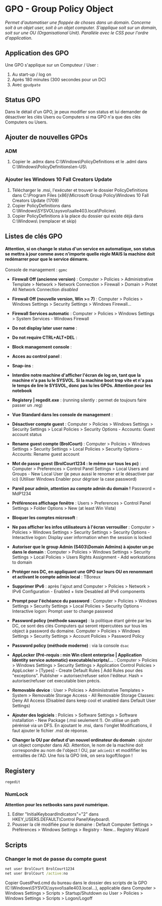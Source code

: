 # GPO - Group Policy Object

*Permet d'automatiser une floppée de choses dans un domain. Concerne soit à un objet user, soit à un objet computer. S'applique soit sur un domain, soit sur une OU (Organisational Unit). Parallèle avec le CSS pour l'ordre d'application.*

## Application des GPO

Une GPO s'applique sur un Computeur / User :
1. Au start-up / log on
2. Après 180 minutes (300 secondes pour un DC)
3. Avec `gpudpate` 

## Status GPO

Dans le détail d'un GPO, je peux modifier son status et lui demander de désactiver les clés Users ou Computers si ma GPO n'a que des clés Computers ou Users.

## Ajouter de nouvelles GPOs

### ADM

1. Copier le .admx dans C:\Windows\PolicyDefinitions et le .adml dans C:\Windows\PolicyDefinitions\en-US\

### Ajouter les Windows 10 Fall Creators Update

1. Télécharger le .msi, l'exécuter et trouver le dossier PolicyDefinitions dans C:\Program Files (x86)\Microsoft Group Policy\Windows 10 Fall Creators Update (1709)
2. Copier PolicyDefinitions dans C:\Windows\SYSVOL\sysvol\salle403.local\Policies\
3. Copier PolicyDefinitions à la place du dossier qui existe déjà dans C:\Windows\ (remplacer et skip)

## Listes de clés GPO

#### Attention, si on change le status d'un service en automatique, son status se mettra à jour comme avec n'importe quelle règle MAIS la machine doit redémarrer pour que le service démarre.

Console de management : `gpmc`

* **Firewall Off (ancienne version)** : Computer > Policies > Administrative Template > Network > Network Connection > Firewall > Domain > Protet All Network Connection *disabled*
* **Firewall Off (nouvelle version, Win >= 7)** : Computer > Policies > Windows Settings > Security Settings > Windows Firewall...
* **Firewall Services automatic** : Computer > Policies > Windows Settings > System Services - Windows Firewall
* **Do not display later user name** :
* **Do not require CTRL+ALT+DEL** :
* **Block management console** :
* **Acces au control panel** :
* **Snap-ins** :
* **Interdire notre machine d'afficher l'écran de log on, tant que la machine n'a pas lu le SYSVOL. Si la machine boot trop vite et n'a pas le temps de lire le SYSVOL, donc pas lu les GPOs. Attention pour les notebook**
* **Registery | regedit.exe** : (running silently : permet de toujours faire passer un .reg)
* **Vue Standard dans les console de management** :
* **Désactiver compte guest** : Computer > Policies > Windows Settings > Security Settings > Local Policies > Security Options - Accounts: Guest account status
* **Rename guest compte (BrolCourt)** : Computer > Policies > Windows Settings > Security Settings > Local Policies > Security Options - Accounts: Rename guest account
* **Mot de passe guest (BrolCourt1234 : le même sur tous les pc)** : Computer > Preferences > Control Panel Settings > Local Users and Groups - New Local User (je peux aussi le renomer et le désactiver par ici) (Utiliser Windows Enabler pour dégriser la case password)
* **Pareil pour admin, attention au compte admin du domain !** Password = MdP1234
* **Préférences affichage fenêtre** : Users > Preferences > Control Panel Settings > Folder Options > New (at least Win Vista)
* **Bloquer les comptes microsoft** :
* **Ne pas afficher les infos utilisateurs à l'écran verrouiller** : Computer > Policies > Windows Settings > Security Settings > Security Options - Interactive logon: Display user information when the session is locked
* **Autoriser que le group Admin (S403\Domain Admins) à ajouter un pc dans le domain** : Computer > Policies > Windows Settings > Security Settings > Local Policies > Users Rights Assignment - Add workstations to domain
* **Protéger nos DC, en appliquant une GPO sur leurs OU en renommant et activant le compte admin local** : TBoreux
* **Supprimer IPv6** : après l'ajout amd Computer > Policies > Network > IPv6 Configuration - Enabled + liste Desabled all IPv6 components
* **Prompt pour l'échéance du password** : Computer > Policies > Windows Settings > Security Settings > Local Policies > Security Options - Interactive logon: Prompt user to change passwod
* **Password policy (méthode sauvage)** : la politique étant gérée par les DC, ce sont des clés Computers qui seront répercutées sur tous les object à password du domaine. Computer > Policies > Windows Settings > Security Settings > Account Policies > Password Policy
* **Password policy (méthode moderne)** : via la console `dsac`
* **AppLocker (Pré-requis : min Win client enterprise | Application Identity service automatic) executable/scripts/...** : Computer > Policies > Windows Settings > Security Settings > Application Control Policies > AppLocker > [Types] - Create Default Rules | Add Rules pour des "exceptions". Publisher = autoriser/refuser selon l'éditeur. Hash = autoriser/refuser cet executable bien précis.
* **Removable device** : User > Policies > Adminiistrative Templates > System > Removable Storage Access - All Removable Storage Classes: Deny All Access (Disabled dans keep cool et unabled dans Default User Settings)
* **Ajouter des logiciels** : Policies > Software Settings > Software installation - New Package (.msi seulement !). On utilise un path pérénisé via un DFS. En ajoutant le .msi, dans l'onglet Modifications, il faut ajouter le fichier .mst de réponse.



* **Changer la OU par defaut d'un nouvel ordinateur du domain** : ajouter un object computer dans AD. Attention, le nom de la machine doit correspondre au nom de l'object ! OU, par `adciedit` et modififier les entrailles de l'AD. Une fois la GPO link, on sera logoff/logon !

## Registery

`regedit`

### NumLock

**Attention pour les netbooks sans pavé numérique.**

1. Editer "InitialKeyboardIndicators"="2" dans HKEY_USERS\.DEFAULT\Control Panel\Keyboard\
2. Pousser la clé modifiée pour le domaine : Default Computer Settings > Préférences > Windows Settings > Registry - New... Registry Wizard

## Scripts

### Changer le mot de passe du compte guest

```cmd
net user BrolCourt BrolCourt1234
net user BrolCourt /active:no
```

Copier GuestPwd.cmd du bureau dans le dossier des scripts de la GPO (C:\Windows\SYSVOL\sysvol\salle403.local\...), applicable dans Computer > Windows Settings > Scripts > Startup/Shutdown ou User > Policies > Windows Settings > Scripts > Logon/Logoff

